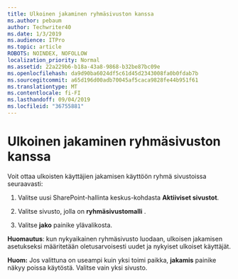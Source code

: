 ```yaml
---
title: Ulkoinen jakaminen ryhmäsivuston kanssa
ms.author: pebaum
author: Techwriter40
ms.date: 1/3/2019
ms.audience: ITPro
ms.topic: article
ROBOTS: NOINDEX, NOFOLLOW
localization_priority: Normal
ms.assetid: 22a229b6-b18a-43a8-9868-b32be87bc09e
ms.openlocfilehash: da9d90ba6024df5c61d45d2343008fa0b0fdab7b
ms.sourcegitcommit: a65d196d00adb70045af5caca9828fe44b951f61
ms.translationtype: MT
ms.contentlocale: fi-FI
ms.lasthandoff: 09/04/2019
ms.locfileid: "36755881"
---
```

# <a name="external-sharing-with-a-team-site"></a>Ulkoinen jakaminen ryhmäsivuston kanssa

Voit ottaa ulkoisten käyttäjien jakamisen käyttöön ryhmä sivustoissa seuraavasti: 
  
1. Valitse uusi SharePoint-hallinta keskus-kohdasta **Aktiiviset sivustot**.
  
2. Valitse sivusto, jolla on **ryhmäsivustomalli** . 
  
3. Valitse **jako** painike ylävalikosta. 
  
 **Huomautus**: kun nykyaikainen ryhmäsivusto luodaan, ulkoisen jakamisen asetukseksi määritetään oletusarvoisesti uudet ja nykyiset ulkoiset käyttäjät. 
  
 **Huom:** Jos valittuna on useampi kuin yksi toimi paikka, **jakamis** painike näkyy poissa käytöstä. Valitse vain yksi sivusto. 
  

